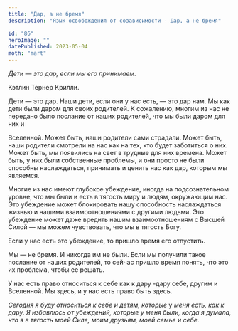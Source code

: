 ```yaml
---
title: "Дар, а не бремя"
description: "Язык освобождения от созависимости - Дар, а не бремя"

id: "86"
heroImage: ""
datePublished: 2023-05-04
moth: "mart"
---
```


_Дети_ _—_ _это_ _дар,_ _если_ _мы_ _его_ _принимаем._

Кэтлин Тернер Крилли.

Дети — это дар. Наши дети, если они у нас есть, — это дар нам. Мы как дети
были даром для своих родителей. К сожалению, многим из нас не передано было
послание от наших родителей, что мы были даром для них и

Вселенной. Может быть, наши родители сами страдали. Может быть, наши родители
смотрели на нас как на тех, кто будет заботиться о них. Может быть, мы
появились на свет в трудные для них времена. Может быть, у них были
собственные проблемы, и они просто не были способны наслаждаться, принимать и
ценить нас как дар, которым мы являемся.

Многие из нас имеют глубокое убеждение, иногда на подсознательном уровне, что
мы были и есть в тягость миру и людям, окружающим нас. Это убеждение может
блокировать нашу способность наслаждаться жизнью и нашими взаимоотношениями с
другими людьми. Это убеждение может даже вредить нашим взаимоотношениям с
Высшей Силой — мы можем чувствовать, что мы в тягость Богу.

Если у нас есть это убеждение, то пришло время его отпустить.

Мы — не бремя. И никогда им не были. Если мы получили такое послание от наших
родителей, то сейчас пришло время понять, что это их проблема, чтобы ее
решать.

У нас есть право относиться к себе как к дару -дару себе, другим и Вселенной.
Мы здесь, и у нас есть право быть здесь.

_Сегодня_ _я_ _буду_ _относиться_ _к_ _себе_ _и_ _детям,_ _которые_ у _меня_
_есть,_ _как_ _к_ _дару._ _Я_ _избавлюсь_ _от_ _убеждений,_ _которые_ _у_
_меня_ _были,_ _когда_ _я_ _думала,_ _что_ _я_ _в_ _тягость_ _моей_ _Силе,_
_моим_ _друзьям,_ _моей_ _семье_ _и_ _себе._
